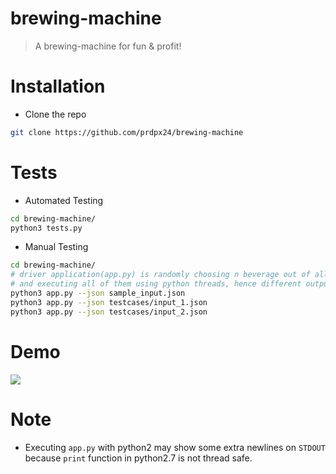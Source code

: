 # brewing-machine
> A brewing-machine for fun & profit!

# Installation
* Clone the repo
```bash
git clone https://github.com/prdpx24/brewing-machine
```
# Tests
* Automated Testing
```bash
cd brewing-machine/
python3 tests.py
```

* Manual Testing
```bash
cd brewing-machine/
# driver application(app.py) is randomly choosing n beverage out of all offered beverages by brewing machine
# and executing all of them using python threads, hence different output on same testcase
python3 app.py --json sample_input.json
python3 app.py --json testcases/input_1.json
python3 app.py --json testcases/input_2.json
```
# Demo
<img src="https://i.imgur.com/Vvy0Gqy.gif">

# Note
* Executing `app.py` with python2 may show some extra newlines on `STDOUT` because `print` function in python2.7 is not thread safe.
